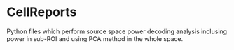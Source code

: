 # CellReports
Python files which perform source space power decoding analysis inclusing power in sub-ROI and using PCA method in the whole space. 

